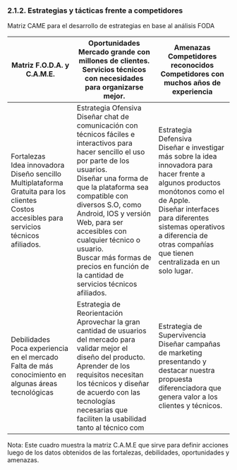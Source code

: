 ### 2.1.2. Estrategias y tácticas frente a competidores

Matriz CAME para el desarrollo de estrategias en base al análisis FODA

| Matriz F.O.D.A. y C.A.M.E.                                                                                                                         | Oportunidades<br>Mercado grande con millones de clientes.<br>Servicios técnicos con necesidades para organizarse mejor.                                                                                                                                                                                                                                                                         | Amenazas<br>Competidores reconocidos<br>Competidores con muchos años de experiencia                                                                                                                                                                                     |
| ------------------------------------------------------------------------------------------------------------------------------------------------------ | --------------------------------------------------------------------------------------------------------------------------------------------------------------------------------------------------------------------------------------------------------------------------------------------------------------------------------------------------------------------------------------------------------- | ------------------------------------------------------------------------------------------------------------------------------------------------------------------------------------------------------------------------------------------------------------------------------- |
| Fortalezas<br>Idea innovadora<br>Diseño sencillo Multiplataforma<br>Gratuita para los clientes<br>Costos accesibles para servicios técnicos afiliados. | Estrategia Ofensiva<br>Diseñar chat de comunicación con técnicos fáciles e interactivos para hacer sencillo el uso por parte de los usuarios.<br>Diseñar una forma de que la plataforma sea compatible con diversos S.O, como Android, IOS y versión Web, para ser accesibles con cualquier técnico o usuario.<br>Buscar más formas de precios en función de la cantidad de servicios técnicos afiliados. | Estrategia Defensiva<br>Diseñar e investigar más sobre la idea innovadora para hacer frente a algunos productos monótonos como el de Apple.<br>Diseñar interfaces para diferentes sistemas operativos a diferencia de otras compañías que tienen centralizada en un solo lugar. |
| Debilidades<br>Poca experiencia en el mercado<br>Falta de más conocimiento en algunas áreas tecnológicas                                               | Estrategia de Reorientación<br>Aprovechar la gran cantidad de usuarios del mercado para validar mejor el diseño del producto.<br>Aprender de los requisitos necesitan los técnicos y diseñar de acuerdo con las tecnologías necesarias que faciliten la usabilidad tanto al técnico com                                                                                                                   | Estrategia de Supervivencia<br>Diseñar campañas de marketing presentando y destacar nuestra propuesta diferenciadora que genera valor a los clientes y técnicos.                                                                                                                |

Nota:  Este cuadro muestra la matriz C.A.M.E que sirve para definir acciones luego de los datos obtenidos de las
fortalezas, debilidades, oportunidades y amenazas.
